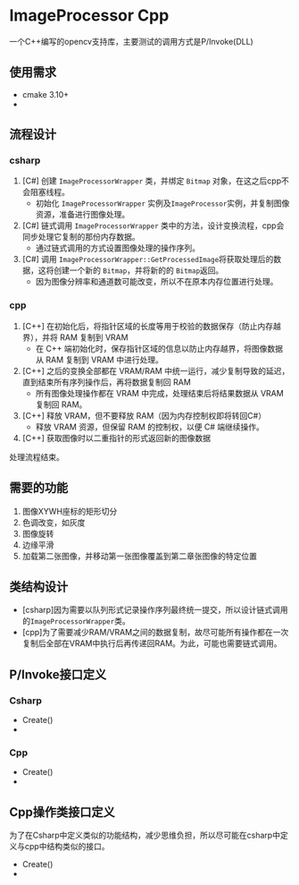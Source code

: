 # ImageProcessor Cpp
一个C++编写的opencv支持库，主要测试的调用方式是P/Invoke(DLL)

## 使用需求
- cmake 3.10+
- 

## 流程设计
### csharp
1. [C#] 创建 `ImageProcessorWrapper` 类，并绑定 `Bitmap` 对象，在这之后cpp不会阻塞线程。
   - 初始化 `ImageProcessorWrapper` 实例及`ImageProcessor`实例，并复制图像资源，准备进行图像处理。
2. [C#] 链式调用 `ImageProcessorWrapper` 类中的方法，设计变换流程，cpp会同步处理它复制的那份内存数据。
   - 通过链式调用的方式设置图像处理的操作序列。
3. [C#] 调用 `ImageProcessorWrapper::GetProcessedImage`将获取处理后的数据，这将创建一个新的 `Bitmap`，并将新的的 `Bitmap`返回。
   - 因为图像分辨率和通道数可能改变，所以不在原本内存位置进行处理。

### cpp
1. [C++] 在初始化后，将指针区域的长度等用于校验的数据保存（防止内存越界），并将 RAM 复制到 VRAM
   - 在 C++ 端初始化时，保存指针区域的信息以防止内存越界，将图像数据从 RAM 复制到 VRAM 中进行处理。
2. [C++] 之后的变换全部都在 VRAM/RAM 中统一运行，减少复制导致的延迟，直到结束所有序列操作后，再将数据复制回 RAM
   - 所有图像处理操作都在 VRAM 中完成，处理结束后将结果数据从 VRAM 复制回 RAM。
3. [C++] 释放 VRAM，但不要释放 RAM（因为内存控制权即将转回C#）
   - 释放 VRAM 资源，但保留 RAM 的控制权，以便 C# 端继续操作。
4. [C++] 获取图像时以二重指针的形式返回新的图像数据

处理流程结束。

## 需要的功能
1. 图像XYWH座标的矩形切分
2. 色调改变，如灰度
3. 图像旋转
4. 边缘平滑
5. 加载第二张图像，并移动第一张图像覆盖到第二章张图像的特定位置

## 类结构设计
- [csharp]因为需要以队列形式记录操作序列最终统一提交，所以设计链式调用的`ImageProcessorWrapper`类。
- [cpp]为了需要减少RAM/VRAM之间的数据复制，故尽可能所有操作都在一次复制后全部在VRAM中执行后再传递回RAM。为此，可能也需要链式调用。

## P/Invoke接口定义
### Csharp
- Create()
-

### Cpp
- Create()
-


## Cpp操作类接口定义
为了在Csharp中定义类似的功能结构，减少思维负担，所以尽可能在csharp中定义与cpp中结构类似的接口。
- Create()
-
